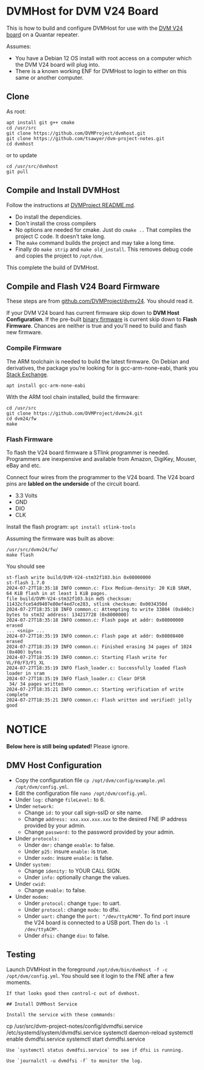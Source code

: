 # DVMHost for DVM V24 Board 

This is how to build and configure DVMHost for use with the [DVM V24 board](https://store.w3axl.com/products/dvm-v24-usb-converter-for-v24-equipment) on a Quantar repeater.

Assumes:
* You have a Debian 12 OS install with root access on a computer which the DVM V24 board will plug into. 
* There is a known working ENF for DVMHost to login to either on this same or another computer. 

## Clone

As root:

```
apt install git g++ cmake
cd /usr/src
git clone https://github.com/DVMProject/dvmhost.git
git clone https://github.com/tsawyer/dvm-project-notes.git
cd dvmhost
```

or to update

```
cd /usr/src/dvmhost
git pull
```

## Compile and Install DVMHost

Follow the instructions at [DVMProject README.md](https://github.com/DVMProject/dvmhost/blob/master/README.md).

* Do install the dependicies.
* Don't install the cross compilers
* No options are needed for cmake. Just do `cmake ..` That compiles the project C code. It doesn't take long.
* The `make` command builds the project and may take a long time.
* Finally do `make strip` and `make old_install`. This removes debug code and copies the project to `/opt/dvm`.

This complete the build of DVMHost.

## Compile and Flash V24 Board Firmware

These steps are from [github.com/DVMProject/dvmv24](https://github.com/DVMProject/dvmv24). You should read it.

If your DVM V24 board has current firmware skip down to **DVM Host Configuration**.
If the pre-built [binary firmware](https://github.com/DVMProject/dvmv24/releases) is current skip down to **Flash Firmware**.
Chances are neither is true and you'll need to build and flash new firmware.

### Compile Firmware
The ARM toolchain is needed to build the latest firmware. On Debian and derivatives, 
the package you’re looking for is gcc-arm-none-eabi, thank you [Stack Exchange](https://unix.stackexchange.com/questions/377345/installing-arm-none-eabi-gcc).

```
apt install gcc-arm-none-eabi
```

With the ARM tool chain installed, build the firmware:

```
cd /usr/src
git clone https://github.com/DVMProject/dvmv24.git
cd dvm24/fw
make
```

### Flash Firmware

To flash the V24 board firmware a STlink programmer is needed. Programmers are inexpensive and available from Amazon, DigiKey, Mouser, eBay and etc. 

Connect four wires from the programmer to the V24 board. The V24 board pins are **labled on the underside** of the circuit board. 
 * 3.3 Volts
 * GND
 * DIO
 * CLK

Install the flash program: `apt install stlink-tools`

Assuming the firmware was built as above: 
```
/usr/src/dvmv24/fw/
make flash
```
You should see
```
st-flash write build/DVM-V24-stm32f103.bin 0x08000000
st-flash 1.7.0
2024-07-27T18:35:18 INFO common.c: F1xx Medium-density: 20 KiB SRAM, 64 KiB flash in at least 1 KiB pages.
file build/DVM-V24-stm32f103.bin md5 checksum: 11432cfce54d9407e80ef4ed7ce283, stlink checksum: 0x0034350d
2024-07-27T18:35:18 INFO common.c: Attempting to write 33804 (0x840c) bytes to stm32 address: 134217728 (0x8000000)
2024-07-27T18:35:18 INFO common.c: Flash page at addr: 0x08000000 erased
... <snip> ...
2024-07-27T18:35:19 INFO common.c: Flash page at addr: 0x08008400 erased
2024-07-27T18:35:19 INFO common.c: Finished erasing 34 pages of 1024 (0x400) bytes
2024-07-27T18:35:19 INFO common.c: Starting Flash write for VL/F0/F3/F1_XL
2024-07-27T18:35:19 INFO flash_loader.c: Successfully loaded flash loader in sram
2024-07-27T18:35:19 INFO flash_loader.c: Clear DFSR
 34/ 34 pages written
2024-07-27T18:35:21 INFO common.c: Starting verification of write complete
2024-07-27T18:35:21 INFO common.c: Flash written and verified! jolly good
```
# NOTICE
**Below here is still being updated!** Please ignore.

## DMV Host Configuration

* Copy the configuration file `cp /opt/dvm/config/example.yml /opt/dvm/config.yml`.
* Edit the configuration file `nano /opt/dvm/config.yml`.
* Under `log:` change `fileLevel:` to 6.
* Under `network:`
  * Change `id:` to your call sign-ssID or site name.
  * Change `address: xxx.xxx.xxx.xxx` to the desired FNE IP address provided by your admin.
  * Change `password:` to the password provided by your admin.
* Under `protocols:`
  * Under `dmr:` change `enable:` to false.
  * Under `p25:` insure `enable:` is true.
  * Under `nxdn:` insure `enable:` is false.
* Under `system:`
  * Change `idenity:` to YOUR CALL SIGN.
  * Under `info:` optionally change the values.
* Under `cwid:`
  * Change `enable:` to false.
* Under `modem:`
  * Under `protocol:` change `type:` to uart.
  * Under `protocol:` change `mode:` to dfsi.
  * Under `uart:` change the `port: "/dev/ttyACM0"`. To find port insure the V24 board is connected to a USB port. Then do `ls -l /dev/ttyACM*`. 
  * Under `dfsi:` change `diu:` to false.
 
## Testing

Launch DVMHost in the foreground `/opt/dvm/bin/dvmhost -f -c /opt/dvm/config.yml`. You should see it login to the FNE after a few moments.

```
If that looks good then control-c out of dvmhost.

## Install DVMhost Service

Install the service with these commands:

```
cp /usr/src/dvm-project-notes/config/dvmdfsi.service /etc/systemd/system/dvmdfsi.service
systemctl daemon-reload
systemctl enable dvmdfsi.service
systemctl start dvmdfsi.service
```
Use `systemctl status dvmdfsi.service` to see if dfsi is running.

Use `journalctl -u dvmdfsi -f` to monitor the log. 
